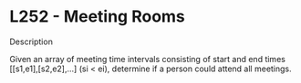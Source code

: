 # L252 - Meeting Rooms
Description

Given an array of meeting time intervals consisting of start and end times [[s1,e1],[s2,e2],...] (si < ei), determine if a person could attend all meetings.